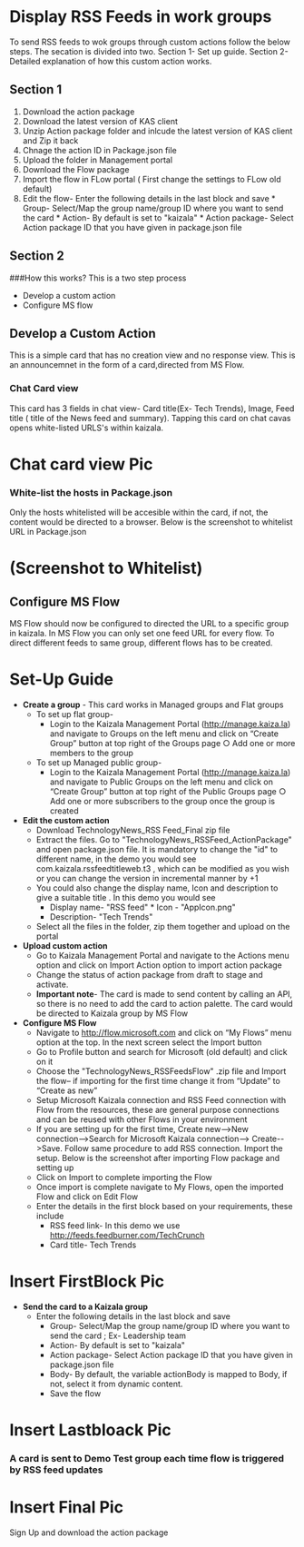 # Display RSS Feeds in work groups

To send RSS feeds to wok groups through custom actions follow the below steps. The secation is divided into two. Section 1- Set up guide. Section 2- Detailed explanation of how this custom action works.

## Section 1

1. Download the action package
2. Download the latest version of KAS client
3. Unzip Action package folder and inlcude the latest version of KAS client and Zip it back
4. Chnage the action ID in Package.json file
5. Upload the folder in Management portal
6. Download the Flow package
7. Import the flow in FLow portal ( First change the settings to FLow old default)
8. Edit the flow-
                 Enter the following details in the last block and save
		*  Group- Select/Map the group name/group ID where you want to send the card
		* Action- By default is set to "kaizala"
		* Action package- Select Action package ID that you have given in package.json file
## Section 2

###How this works?
This is a two step process
* Develop a custom action
* Configure MS flow 

## Develop a Custom Action
This is a simple card that has no creation view and no response view. This is an announcemnet in the form of a card,directed from MS Flow.

### Chat Card view
This card has 3 fields in chat view- Card title(Ex- Tech Trends), Image, Feed title ( title of the News feed and summary). Tapping this card on chat cavas opens white-listed URLS's within kaizala.

# Chat card view Pic

### White-list the hosts in Package.json

Only the hosts whitelisted will be accesible within the card, if not, the content would be directed to a browser. Below is the screenshot to whitelist URL in Package.json

# (Screenshot to Whitelist)

## Configure MS Flow
MS Flow should now be configured to directed the URL to a specific group in kaizala. In MS Flow you can only set one feed URL for every flow. To direct different feeds to same group, different flows has to be created.

# Set-Up Guide
* **Create a group** -  This card works in Managed groups and Flat groups
    * To set up flat group-
		*  Login to the Kaizala Management Portal (http://manage.kaiza.la) and navigate to Groups on the left menu and click on “Create Group” button at top right of the Groups page
		○ Add one or more members to the group
	* To set up Managed public group- 
		*  Login to the Kaizala Management Portal (http://manage.kaiza.la) and navigate to Public Groups on the left menu and click on “Create Group” button at top right of the Public Groups page
		○ Add one or more subscribers to the group once the group is created
*  **Edit the custom action**
    *  Download TechnologyNews_RSS Feed_Final zip file
	*  Extract the files. Go to "TechnologyNews_RSSFeed_ActionPackage" and  open package.json file. It is mandatory to change the "id" to different name, in the demo you would see com.kaizala.rssfeedtitleweb.t3 , which can be modified as you wish or you can change the version in incremental manner by +1
    * You could also change the display name, Icon and description to give a suitable title . In this demo you would see
		*  Display name- "RSS feed"
                * Icon - "AppIcon.png"
		* Description- "Tech Trends"
    *  Select all the files in the folder, zip them together and upload on the portal
* **Upload custom action**
    *  Go to Kaizala Management Portal and navigate to the Actions menu option and click on Import Action option to import action package
	*  Change the status of action package from draft to stage and activate. 
    * **Important note**- The card is made to send content by calling an API, so there is no need to add the card to action palette. The card would be directed to Kaizala group by MS Flow
* **Configure MS Flow**
    *  Navigate to http://flow.microsoft.com and click on “My Flows” menu option at the top. In the next screen select the Import button
    * Go to Profile button and search for Microsoft (old default) and click on it
	*  Choose the "TechnologyNews_RSSFeedsFlow" .zip file and Import the flow– if importing for the first time change it from “Update” to “Create as new”
	*  Setup Microsoft Kaizala connection and RSS Feed connection with Flow from the resources, these are general purpose connections and can be reused with other Flows in your environment
    *  If you are setting up for the first time, Create new-->New connection-->Search for Microsoft Kaizala connection--> Create-->Save. Follow same procedure to add RSS connection. Import the setup. Below is the screenshot after importing Flow package and setting up
    * Click on Import to complete importing the Flow
	* Once import is complete navigate to My Flows, open the imported Flow and click on Edit Flow
	* Enter the details in the first block based on your requirements, these include    
		*  RSS feed link- In this demo we use http://feeds.feedburner.com/TechCrunch
		* Card title- Tech Trends
	
# Insert FirstBlock Pic 
			
* **Send the card to a Kaizala group** 
    * Enter the following details in the last block and save
		*  Group- Select/Map the group name/group ID where you want to send the card ; Ex- Leadership team
		* Action- By default is set to "kaizala"
		* Action package- Select Action package ID that you have given in package.json file
        * Body- By default, the variable actionBody is mapped to Body, if not, select it from dynamic content.
        * Save the flow
	
# Insert Lastbloack Pic

### A card is sent to Demo Test group each time flow is triggered by RSS feed updates

# Insert Final Pic 

 Sign Up and download the action package
